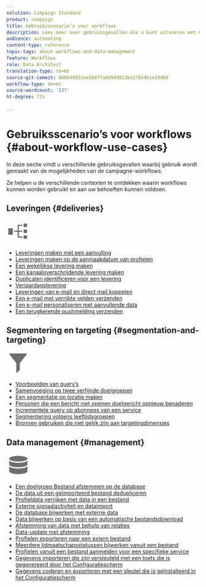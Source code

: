 ```yaml
---
solution: Campaign Standard
product: campaign
title: Gebruiksscenario’s voor workflows
description: Lees meer over gebruiksgevallen die u kunt uitvoeren met Campaign Standard-workflows.
audience: automating
content-type: reference
topic-tags: about-workflows-and-data-management
feature: Workflows
role: Data Architect
translation-type: tm+mt
source-git-commit: 088b49931ee5047fa6b949813ba17654b1e10d60
workflow-type: tm+mt
source-wordcount: '237'
ht-degree: 71%

---
```



# Gebruiksscenario’s voor workflows {#about-workflow-use-cases}

In deze sectie vindt u verschillende gebruiksgevallen waarbij gebruik wordt gemaakt van de mogelijkheden van de campagne-workflows.

Ze helpen u de verschillende contexten te ontdekken waarin workflows kunnen worden gebruikt en aan uw behoeften kunnen voldoen.

## Leveringen {#deliveries}

<img src="assets/do-not-localize/icon_workflows.svg" width="60px">

* [Leveringen maken met een aanvulling](../../automating/using/workflow-created-query-with-complement.md)
* [Leveringen maken op de aanmaakdatum van profielen](../../automating/using/workflow-creation-date-query.md)
* [Een wekelijkse levering maken](../../automating/using/workflow-weekly-offer.md)
* [Een kanaaloverschrijdende levering maken](../../automating/using/workflow-cross-channel-delivery.md)
* [Duplicaten identificeren vóór een levering](../../automating/using/identifying-duplicated-before-delivery.md)
* [Verjaardagslevering](../../automating/using/birthday-delivery.md)
* [Leveringen van e-mail en direct mail koppelen](../../automating/using/coupling-email-direct-mail.md)
* [Een e-mail met verrijkte velden verzenden](../../automating/using/sending-email-enriched-fields.md)
* [Een e-mail personaliseren met aanvullende data](../../automating/using/personalizing-email-with-additional-data.md)
* [Een terugkerende pushmelding verzenden](../../automating/using/recurring-push-notifications.md)

## Segmentering en targeting {#segmentation-and-targeting}

<img src="assets/do-not-localize/icon_filter.svg" width="60px">

* [Voorbeelden van query’s](../../automating/using/query-samples.md)
* [Samenvoeging op twee verfijnde doelgroepen](../../automating/using/union-on-two-refined-audiences.md)
* [Een segmentatie op locatie maken](../../automating/using/workflow-segmentation-location.md)
* [Personen die een bericht niet openen doelgericht opnieuw benaderen](../../automating/using/workflow-cross-channel-retargeting.md)
* [Incrementele query op abonnees van een service](../../automating/using/incremental-query-on-subscribers.md)
* [Segmentering volgens leeftijdsgroepen](../../automating/using/segmentation-age-groups.md)
* [Bronnen gebruiken die niet gelijk zijn aan targetingdimensies](../../automating/using/using-resources-different-from-targeting-dimensions.md)

## Data management {#management}

<img src="assets/do-not-localize/icon_manage.svg" width="60px">

* [Een doelgroep Bestand afstemmen op de database](../../automating/using/reconcile-file-audience-with-database.md)
* [De data uit een geïmporteerd bestand dedupliceren](../../automating/using/deduplicating-data-imported-file.md)
* [Profieldata verrijken met data in een bestand](../../automating/using/enriching-profile-data-file.md)
* [Externe signaalactiviteit en dataimport](../../automating/using/external-signal-data-import.md)
* [De database bijwerken met externe data](../../automating/using/update-database-file.md)
* [Data bijwerken op basis van een automatische bestandsdownload](../../automating/using/update-data-automatic-download.md)
* [Afstemming van data met behulp van relaties](../../automating/using/reconciliation-using-relations.md)
* [Data-update met afstemming](../../automating/using/data-update-reconciliation.md)
* [Profielen exporteren naar een extern bestand](../../automating/using/exporting-profiles-in-file.md)
* [Meerdere lidmaatschapsstatussen bijwerken vanuit een bestand](../../automating/using/updating-subscriptions-from-file.md)
* [Profielen vanuit een bestand aanmelden voor een specifieke service](../../automating/using/subscribing-profiles-from-file.md)
* [Gegevens importeren die zijn versleuteld met een toets die is gegenereerd door het Configuratiescherm](../../automating/using/managing-encrypted-data.md#use-case-gpg-decrypt)
* [Gegevens coderen en exporteren met een sleutel die is geïnstalleerd in het Configuratiescherm](../../automating/using/managing-encrypted-data.md#use-case-gpg-encrypt)
